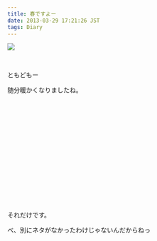 ```yaml
---
title: 春ですよー
date: 2013-03-29 17:21:26 JST
tags: Diary
---
```

<p><img src="https://lh6.googleusercontent.com/-Hh9qKGcqj0Y/UVU8HEncVfI/AAAAAAAABzw/RKEXnKoGeT8/s640/20130329_112400.jpg" /></p>
<p>&nbsp;</p>
<p>ともどもー</p>
<p>随分暖かくなりましたね。</p>
<p>&nbsp;</p>
<p>&nbsp;</p>
<p>&nbsp;</p>
<p>&nbsp;</p>
<p>&nbsp;</p>
<p>&nbsp;</p>
<p>&nbsp;</p>
<p>&nbsp;</p>
<p>それだけです。</p>
<p>べ、別にネタがなかったわけじゃないんだからねっ</p>
